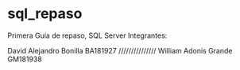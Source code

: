 # sql_repaso
Primera Guía de repaso, SQL Server
Integrantes:

David Alejandro Bonilla BA181927
///////////////
William Adonis Grande GM181938
